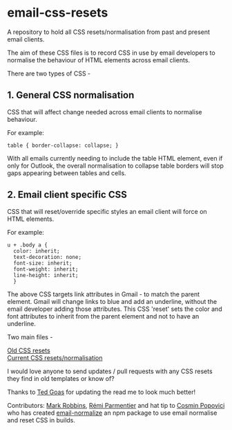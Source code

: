 # email-css-resets
A repository to hold all CSS resets/normalisation from past and present email clients.

The aim of these CSS files is to record CSS in use by email developers to normalise the behaviour of HTML elements across email clients. 

There are two types of CSS -

## 1. General CSS normalisation
CSS that will affect change needed across email clients to normalise behaviour. 

For example: 
```
table { border-collapse: collapse; }
```

With all emails currently needing to include the table HTML element, even if only for Outlook, the overall normalisation to collapse table borders will stop gaps appearing between tables and cells. 

## 2. Email client specific CSS
CSS that will reset/override specific styles an email client will force on HTML elements. 

For example:
```
u + .body a {
  color: inherit;
  text-decoration: none;
  font-size: inherit;
  font-weight: inherit;
  line-height: inherit;
  }
```

The above CSS targets link attributes in Gmail - to match the parent element. Gmail will change links to blue and add an underline, without the email developer adding those attributes. This CSS 'reset' sets the color and font attributes to inherit from the parent element and not to have an underline.


Two main files - 

<a href="https://github.com/JayOram/email-css-resets/blob/main/old-CSS-resets.css"> Old CSS resets</a><br>
<a href="https://github.com/JayOram/email-css-resets/blob/main/CSS-normalise.css"> Current CSS resets/normalisation</a>

I would love anyone to send updates / pull requests with any CSS resets they find in old templates or know of? 

Thanks to <a href="https://github.com/TedGoas">Ted Goas</a> for updating the read me to look much better!

Contributors:
<a href="https://github.com/M-J-Robbins">Mark Robbins</a>, <a href="https://github.com/hteumeuleu">Rémi Parmentier</a> and hat tip to <a href="https://github.com/cossssmin">Cosmin Popovici</a> who has created <a href="https://github.com/maizzle/email-normalize">email-normalize</a> an npm package to use email normalise and reset CSS in builds. 
